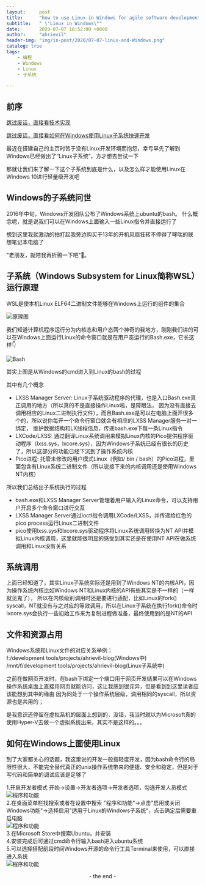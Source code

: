 ```yaml
---
layout:     post
title:      "how to use Linux in Windows for agile software development<br><br>如何在Windows系统上使用Linux进行轻量级软件开发"
subtitle:   " \"Linux in Windows\""
date:       2020-07-07 18:52:00 +0800
author:     "ahrievil"
header-img: "img/in-post/2020/07-07-linux-and-Windows.png"
catalog: true
tags:
    - 编程
    - Windows
    - Linux
    - 子系统
    
---
```


## 前序

[跳过废话，直接看技术实现 ](#core)

[跳过废话，直接看如何在Windows使用Linux子系统快速开发 ](#use)
 
最近在搭建自己的主页时苦于没有Linux开发环境而抱怨，幸亏早先了解到Windows已经做出了“Linux子系统”，方才想去尝试一下
    
那就让我们来了解一下这个子系统到底是什么，以及怎么样才能使用Linux在Windows 10进行轻量级开发吧

## Windows的子系统问世

2016年中旬，Windows开发团队公布了Windows系统上ubuntu的bash。
什么概念呢，就是说我们可以在Windows上面输入一些Linux指令并直接运行了
    
想到这里我就激动的拍打起我旁边购买于13年的开机风扇狂转不停得了哮喘的联想笔记本电脑了
    
"老朋友，就陪我再折腾一下吧"👀。

<p id = "core"></p>

## 子系统（Windows Subsystem for Linux简称WSL）运行原理

WSL是使本机Linux ELF64二进制文件能够在Windows上运行的组件的集合

![原理图](/img/in-post/2020/07-05-LXSS-diagram-1024x472.jpg)

我们知道计算机程序运行分为内核态和用户态两个神奇的我地方，刚刚我们讲的可以在Windows上面运行Linux的命令窗口就是在用户态运行的Bash.exe，它长这样👇

![Bash](/img/in-post/2020/07-07-linux-in-windows.png)

其实上图是从Windows的cmd进入到Linux的bash的过程

其中有几个概念

* LXSS Manager Server: Linux子系统驱动程序的代理，也是入口Bash.exe真正调用的地方（所以真的不是直接操作Linux啦，是障眼法，
因为没有直接去调用相应的Linux二进制执行文件），而且Bash.exe是可以在电脑上面开很多个的，所以说你每开一个命令行窗口就会有相应的LXSS Manager服务一对一绑定，
维护数据结构和LX线程信息，传递bash.exe下每一条Linux指令
* LXCode/LXSS: 通过翻译Linux系统调用来模拟Linux内核的Pico提供程序驱动程序（lxss.sys，lxcore.sys），因为Windows子系统已经有很长的历史了，所以这部分的功能已经下沉到了操作系统内核
* Pico进程: 托管未修改的用户模式Linux（例如/ bin / bash）的Pico进程，里面包含有Linux系统二进制文件（所以说接下来的内核调用还是使用Windows NT内核）

所以我们总结出子系统执行的过程

* bash.exe和LXSS Manager Server管理着用户输入的Linux命令，可以支持用户开启多个命令窗口进行交互
* LXSS Manager Server通过ioctl指令调用LXCode/LXSS，并传递给红色的pico process运行Linux二进制文件
* pico使用lxss.sys和lxcore.sys驱动程序将Linux系统调用转换为NT API并模拟Linux内核调用，这里就能很明显的感受到其实还是在使用NT API在做系统调用和Linux没有关系


## 系统调用

上面已经知道了，其实Linux子系统实际还是用到了Windows NT的内核API，因为操作系统内核比如Windows NT和Linux内核的API有些其实是不一样的（一样就见鬼了），
所以在内核级别调用时还是要进行适配，比如Linux的fork() syscall，NT就没有与之对应的等效调用，所以在Linux子系统在执行fork()命令时
lxcore.sys会执行一些初始工作来为复制进程做准备，最终使用到的是NT的API

## 文件和资源占用

Windows系统和Linux文件的对应关系举例：  
f:/development tools/projects/ahrievil-blog(Windows中)  
/mnt/f/development tools/projects/ahrievil-blog(Linux子系统中)  

之前在做网页开发时，在bash下绑定一个端口用于网页开发结果可以在Windows操作系统桌面上直接用网页就能访问，这让我感到很诧异，但是看到到这里读者应该能想到其中的缘由
因为同处于一个操作系统层级，调用相同的syscall，所以资源也是共用的；

是我意识还停留在虚拟系机的层面上想到的，没错，我当时就以为Microsoft真的使用Hyper-V去做一个虚拟系统出来，其实不是这样的。。。

<p id = "use"></p>

## 如何在Windows上面使用Linux

到了大家都关心的话题，我这里说的开发一般指轻度开发，因为bash命令行的局限性很大，不能完全替代真正的unix操作系统带来的便捷、安全和稳定，但是对于写代码和简单的调试应该是足够了

1.开启开发者模式 开始->设置->开发者选项->开发者选项，勾选开发人员模式
![程序和功能](/img/in-post/2020/07-07-settings.png)  
2.在桌面菜单栏找搜索或者在设置中搜索 "程序和功能"->点击"启用或关闭Windows功能"->选择启用"适用于Linux的Windows子系统"，点击确定后需要重启电脑  
![程序和功能](/img/in-post/2020/07-07-search.png)  
3.在Microsoft Store中搜索Ubuntu，并安装  
4.安装完成后可通过cmd命令行输入bash进入ubuntu系统  
5.可以选择搭配前段时间Windows开源的命令行工具Terminal来使用，可以直接进入系统  
![程序和功能](/img/in-post/2020/07-07-terminal.png)  


<div style="text-align: center;">- the end -</div>